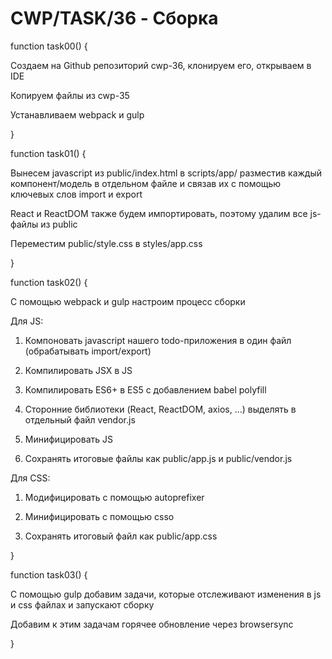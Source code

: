 # CWP/TASK/36 - Сборка
function task00() {

Создаем на Github репозиторий cwp-36, клонируем его, открываем в IDE

Копируем файлы из cwp-35

Устанавливаем webpack и gulp

}

function task01() {

Вынесем javascript из public/index.html в scripts/app/ разместив каждый компонент/модель в отдельном файле и связав их с помощью ключевых слов import и export

React и ReactDOM также будем импортировать, поэтому удалим все js-файлы из public

Переместим public/style.css в styles/app.css

}

function task02() {

С помощью webpack и gulp настроим процесс сборки

Для JS:

1. Компоновать javascript нашего todo-приложения в один файл (обрабатывать import/export)

2. Компилировать JSX в JS

3. Компилировать ES6+ в ES5 с добавлением babel polyfill

4. Сторонние библиотеки (React, ReactDOM, axios, ...) выделять в отдельный файл vendor.js

5. Минифицировать JS 

6. Сохранять итоговые файлы как public/app.js и public/vendor.js

Для CSS:

1. Модифицировать с помощью autoprefixer

2. Минифицировать с помощью csso

3. Сохранять итоговый файл как public/app.css

}

function task03() {

С помощью gulp добавим задачи, которые отслеживают изменения в js и css файлах и запускают сборку

Добавим к этим задачам горячее обновление через browsersync

}